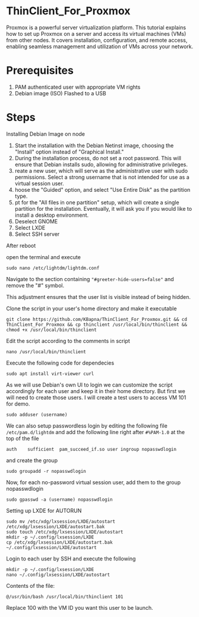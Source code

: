 # ThinClient_For_Proxmox
Proxmox is a powerful server virtualization platform. This tutorial explains how to set up Proxmox on a server and access its virtual machines (VMs) from other nodes. It covers installation, configuration, and remote access, enabling seamless management and utilization of VMs across your network.
# Prerequisites
1) PAM authenticated user with appropriate VM rights
2) Debian image (ISO) Flashed to a USB
# Steps
Installing Debian Image on node
1) Start the installation with the Debian Netinst image, choosing the "Install" option instead of "Graphical Install."
2) During the installation process, do not set a root password. This will ensure that Debian installs sudo, allowing for administrative privileges.
3) reate a new user, which will serve as the administrative user with sudo permissions. Select a strong username that is not intended for use as a virtual session user.
4) hoose the "Guided" option, and select "Use Entire Disk" as the partition type.
5) pt for the "All files in one partition" setup, which will create a single partition for the installation.
Eventually, it will ask you if you would like to install a desktop environment.
1) Deselect GNOME
2) Select LXDE
3) Select SSH server

After reboot

open the terminal and execute

```code
sudo nano /etc/lightdm/lightdm.conf
```

Navigate to the section containing <code>"#greeter-hide-users=false"</code> and remove the "#" symbol.

This adjustment ensures that the user list is visible instead of being hidden.

Clone the script in your user's home directory and make it executable

```code
git clone https://github.com/KBapna/ThinClient_For_Proxmox.git && cd ThinClient_For_Proxmox && cp thinclient /usr/local/bin/thinclient && chmod +x /usr/local/bin/thinclient
```
Edit the script according to the comments in script

```code
nano /usr/local/bin/thinclient
```

Execute the following code for dependecies

```code
sudo apt install virt-viewer curl
```

As we will use Debian's own UI to login we can customize the script accordingly for each user and keep it in their home directory.
But first we will need to create those users. I will create a test users to access VM 101 for demo.

```code
sudo adduser (username)
```

We can also setup passwordless login by editing the following file <code>/etc/pam.d/lightdm</code> and add the following line right after <code>#%PAM-1.0</code> at the top of the file

```code
auth    sufficient  pam_succeed_if.so user ingroup nopasswdlogin
```

and create the group 
```code
sudo groupadd -r nopasswdlogin
```

Now, for each no-password virtual session user, add them to the group nopasswdlogin

```code
sudo gpasswd -a (username) nopasswdlogin
```
Setting up LXDE for AUTORUN

```code
sudo mv /etc/xdg/lxsession/LXDE/autostart /etc/xdg/lxsession/LXDE/autostart.bak
sudo touch /etc/xdg/lxsession/LXDE/autostart
mkdir -p ~/.config/lxsession/LXDE
cp /etc/xdg/lxsession/LXDE/autostart.bak ~/.config/lxsession/LXDE/autostart
```

Login to each user by SSH and execute the following

```code
mkdir -p ~/.config/lxsession/LXDE
nano ~/.config/lxsession/LXDE/autostart
```

Contents of the file:
```code
@/usr/bin/bash /usr/local/bin/thinclient 101
```

Replace 100 with the VM ID you want this user to be launch.
